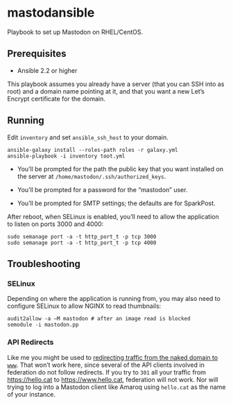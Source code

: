 # mastodansible

Playbook to set up Mastodon on RHEL/CentOS.

## Prerequisites

- Ansible 2.2 or higher

This playbook assumes you already have a server (that you can SSH into
as root) and a domain name pointing at it, and that you want a new
Let’s Encrypt certificate for the domain.

## Running

Edit `inventory` and set `ansible_ssh_host` to your domain.

```
ansible-galaxy install --roles-path roles -r galaxy.yml
ansible-playbook -i inventory toot.yml
```

- You’ll be prompted for the path the public key that you want installed
  on the server at `/home/mastodon/.ssh/authorized_keys`.

- You’ll be prompted for a password for the “mastodon” user.

- You’ll be prompted for SMTP settings; the defaults are for SparkPost.

After reboot, when SELinux is enabled, you’ll need to allow the
application to listen on ports 3000 and 4000:

```shell
sudo semanage port -a -t http_port_t -p tcp 3000
sudo semanage port -a -t http_port_t -p tcp 4000
```

## Troubleshooting

### SELinux

Depending on where the application is running from, you may also need
to configure SELinux to allow NGINX to read thumbnails:

```shell
audit2allow -a –M mastodon # after an image read is blocked
semodule -i mastodon.pp
```

### API Redirects

Like me you might be used to
[redirecting traffic from the naked domain to `www`](http://www.yes-www.org/why-use-www/).
That won’t work here, since several of the API clients involved in
federation do not follow redirects.  If you try to `301` all your
traffic from <https://hello.cat> to <https://www.hello.cat>,
federation will not work.  Nor will trying to log into a Mastodon
client like Amaroq using `hello.cat` as the name of your instance.
